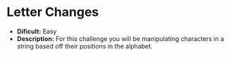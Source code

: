 # Letter Changes

- **Dificult:** Easy
- **Description:** For this challenge you will be manipulating characters in a string based off their positions in the alphabet.